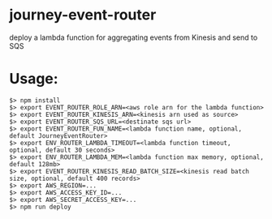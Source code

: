# journey-event-router
deploy a lambda function for aggregating events from Kinesis and send to SQS

Usage:
=====

```
$> npm install
$> export EVENT_ROUTER_ROLE_ARN=<aws role arn for the lambda function>
$> export EVENT_ROUTER_KINESIS_ARN=<kinesis arn used as source>
$> export EVENT_ROUTER_SQS_URL=<destinate sqs url>
$> export EVENT_ROUTER_FUN_NAME=<lambda function name, optional, default JourneyEventRouter>
$> export ENV_ROUTER_LAMBDA_TIMEOUT=<lambda function timeout, optional, default 30 seconds>
$> export ENV_ROUTER_LAMBDA_MEM=<lambda function max memory, optional, default 128mb>
$> export EVENT_ROUTER_KINESIS_READ_BATCH_SIZE=<kinesis read batch size, optional, default 400 records>
$> export AWS_REGION=...
$> export AWS_ACCESS_KEY_ID=...
$> export AWS_SECRET_ACCESS_KEY=...
$> npm run deploy
```
